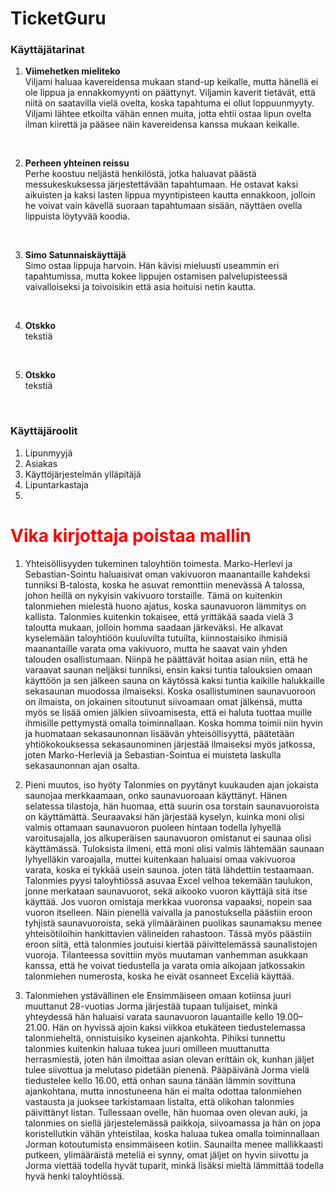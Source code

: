 # TicketGuru

### Käyttäjätarinat

1. __Viimehetken mieliteko__  
Viljami haluaa kavereidensa mukaan stand-up keikalle, mutta hänellä ei ole lippua ja ennakkomyynti on päättynyt. Viljamin kaverit tietävät, että niitä on saatavilla vielä ovelta, koska tapahtuma ei ollut loppuunmyyty. Viljami lähtee etkoilta vähän ennen muita, jotta ehtii ostaa lipun ovelta ilman kiirettä ja pääsee näin kavereidensa kanssa mukaan keikalle.
<br>

2. __Perheen yhteinen reissu__  
Perhe koostuu neljästä henkilöstä, jotka haluavat päästä messukeskuksessa järjestettävään tapahtumaan. He ostavat kaksi aikuisten ja kaksi lasten lippua myyntipisteen kautta ennakkoon, jolloin he voivat vain kävellä suoraan tapahtumaan sisään, näyttäen ovella lippuista löytyvää koodia.
<br>

3. __Simo Satunnaiskäyttäjä__  
Simo ostaa lippuja harvoin. Hän kävisi mieluusti useammin eri tapahtumissa, mutta kokee lippujen ostamisen palvelupisteessä vaivalloiseksi ja toivoisikin että asia hoituisi netin kautta. 
<br>

4. __Otskko__  
tekstiä
<br>

5. __Otskko__  
tekstiä
<br>

### Käyttäjäroolit
1. Lipunmyyjä
2. Asiakas
3. Käyttöjärjestelmän ylläpitäjä
4. Lipuntarkastaja
5. 





# <span style="color:red">Vika kirjottaja poistaa mallin</span>
1.	Yhteisöllisyyden tukeminen taloyhtiön toimesta.
Marko-Herlevi ja Sebastian-Sointu haluaisivat oman vakivuoron maanantaille kahdeksi tunniksi B-talosta, koska he asuvat remonttiin menevässä A talossa, johon heillä on nykyisin vakivuoro torstaille. Tämä on kuitenkin talonmiehen mielestä huono ajatus, koska saunavuoron lämmitys on kallista. Talonmies kuitenkin tokaisee, että yrittäkää saada vielä 3 taloutta mukaan, jolloin homma saadaan järkeväksi.
He alkavat kyselemään taloyhtiöön kuuluvilta tutuilta, kiinnostaisiko ihmisiä maanantaille varata oma vakivuoro, mutta he saavat vain yhden talouden osallistumaan. Niinpä he päättävät hoitaa asian niin, että he varaavat saunan neljäksi tunniksi, ensin kaksi tuntia talouksien omaan käyttöön ja sen jälkeen sauna on käytössä kaksi tuntia kaikille halukkaille sekasaunan muodossa ilmaiseksi.
Koska osallistuminen saunavuoroon on ilmaista, on jokainen sitoutunut siivoamaan omat jälkensä, mutta myös se lisää omien jälkien siivoamisesta, että ei haluta tuottaa muille ihmisille pettymystä omalla toiminnallaan. Koska homma toimii niin hyvin ja huomataan sekasaunonnan lisäävän yhteisöllisyyttä, päätetään yhtiökokouksessa sekasaunominen järjestää ilmaiseksi myös jatkossa, joten Marko-Herleviä ja Sebastian-Sointua ei muisteta laskulla sekasaunonnan ajan osalta.
2.	Pieni muutos, iso hyöty
Talonmies on pyytänyt kuukauden ajan jokaista saunojaa merkkaamaan, onko saunavuoroaan käyttänyt. Hänen selatessa tilastoja, hän huomaa, että suurin osa torstain saunavuoroista on käyttämättä. Seuraavaksi hän järjestää kyselyn, kuinka moni olisi valmis ottamaan saunavuoron puoleen hintaan todella lyhyellä varoitusajalla, jos alkuperäisen saunavuoron omistanut ei saunaa olisi käyttämässä.
Tuloksista ilmeni, että moni olisi valmis lähtemään saunaan lyhyelläkin varoajalla, muttei kuitenkaan haluaisi omaa vakivuoroa varata, koska ei tykkää usein saunoa. joten tätä lähdettiin testaamaan. Talonmies pyysi taloyhtiössä asuvaa Excel velhoa tekemään taulukon, jonne merkataan saunavuorot, sekä aikooko vuoron käyttäjä sitä itse käyttää. Jos vuoron omistaja merkkaa vuoronsa vapaaksi, nopein saa vuoron itselleen.
Näin pienellä vaivalla ja panostuksella päästiin eroon tyhjistä saunavuoroista, sekä ylimääräinen puolikas saunamaksu menee yhteisötiloihin hankittavien välineiden rahastoon. Tässä myös päästiin eroon siitä, että talonmies joutuisi kiertää päivittelemässä saunalistojen vuoroja. Tilanteessa sovittiin myös muutaman vanhemman asukkaan kanssa, että he voivat tiedustella ja varata omia aikojaan jatkossakin talonmiehen numerosta, koska he eivät osanneet Exceliä käyttää.

3.	Talonmiehen ystävällinen ele
Ensimmäiseen omaan kotiinsa juuri muuttanut 28-vuotias Jorma järjestää tupaan tulijaiset, minkä yhteydessä hän haluaisi varata saunavuoron lauantaille kello 19.00–21.00. Hän on hyvissä ajoin kaksi viikkoa etukäteen tiedustelemassa talonmieheltä, onnistuisiko kyseinen ajankohta. Pihiksi tunnettu talonmies kuitenkin haluaa tukea juuri omilleen muuttanutta herrasmiestä, joten hän ilmoittaa asian olevan erittäin ok, kunhan jäljet tulee siivottua ja melutaso pidetään pienenä. 
Pääpäivänä Jorma vielä tiedustelee kello 16.00, että onhan sauna tänään lämmin sovittuna ajankohtana, mutta innostuneena hän ei malta odottaa talonmiehen vastausta ja juoksee tarkistamaan listalta, että olikohan talonmies päivittänyt listan. Tullessaan ovelle, hän huomaa oven olevan auki, ja talonmies on siellä järjestelemässä paikkoja, siivoamassa ja hän on jopa koristellutkin vähän yhteistilaa, koska haluaa tukea omalla toiminnallaan Jorman kotoutumista ensimmäiseen kotiin.
Saunailta menee mallikkaasti putkeen, ylimääräistä meteliä ei synny, omat jäljet on hyvin siivottu ja Jorma viettää todella hyvät tuparit, minkä lisäksi mieltä lämmittää todella hyvä henki taloyhtiössä.
